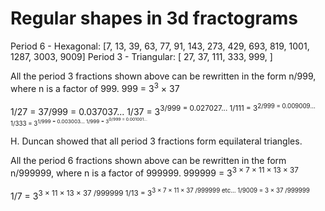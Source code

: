 # Regular shapes in 3d fractograms

Period 6 - Hexagonal: 	[7, 13, 	39, 63, 77, 91,      143, 273,      429, 693, 819,      1001, 1287, 3003, 9009]
Period 3 - Triangular:	[       27, 37,                 111,           333,                999,                   ]


All the period 3 fractions shown above can be rewritten in the form n/999, where n is a factor of 999.
999 = 3<sup>3</sup> × 37

1/27  = 37/999 = 0.037037...
1/37  = 3<sup>3</sub>/999 = 0.027027...
1/111 = 3<sup>2</sub>/999 = 0.009009...
1/333 = 3<sup>1</sub>/999 = 0.003003...
1/999 = 3<sup>0</sub>/999 = 0.001001...

H. Duncan showed that all period 3 fractions form equilateral triangles.

All the period 6 fractions shown above can be rewritten in the form n/999999, where n is a factor of 999999.
999999 = 3<sup>3</sub> × 7 × 11 × 13 × 37

1/7     = 3<sup>3</sub> × 11 × 13 × 37 /999999
1/13    = 3<sup>3</sub> × 7 × 11 × 37  /999999
etc... <!-- why not all combinations of factors? e.g why not 1/21 = 047619/999999 -->
1/9009  = 3 × 37 /999999

<!-- Maybe 999999999 is worth investigating... -->




